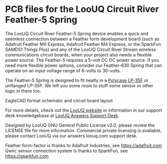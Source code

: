# PCB files for the LooUQ Circuit River Feather-5 Spring 

The LooUQ Circuit River Feather-5 Spring device enables a quick and seemless connection between a Feather form development board (such as Adafruit Feather M0 Express, Adafruit Feather M4 Express, or the SparkFun SAMD51 Things Plus) and any of the LooUQ Circuit River Stream wireless communications circuit boards, when your project also needs a flexible power source. The Feather-5 requires a 5-volt DC DC power source. If you need more flexible power options, consider our Feather-630 Spring that can operate on an input voltage range of 6-volts to 30-volts.

The Feather-5 Spring is designed to fit neatly in a [Polycase LP-35F](https://www.polycase.com/lp-35f) or unflanged LP-35P. We left you some room to stuff some sensor or other logic in there too.

EagleCAD format schematic and circuit board layout

For more details, check out the [LooUQ website](http://www.loouq.com) or information in our support desk knowledgebase at [LooUQ Answers Support Desk](http://answers.loouq.com).

Designed by LooUQ
GNU General Public License v3.0, please review the LICENSE file for more information. Commercial private licensing is available, please contact LooUQ via our answers.loouq.com support desk.

Feather form-factor is thanks to Adafruit Industries, see https://adafruit.com
Qwiic sensor connection system is thanks to SparkFun, see https://sparkfun.com

